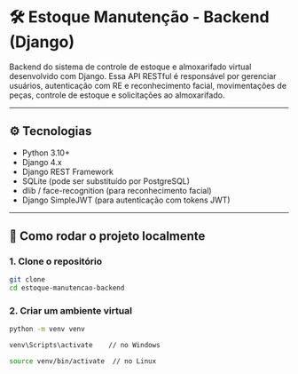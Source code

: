 # 🛠️ Estoque Manutenção - Backend (Django)

Backend do sistema de controle de estoque e almoxarifado virtual desenvolvido com Django. Essa API RESTful é responsável por gerenciar usuários, autenticação com RE e reconhecimento facial, movimentações de peças, controle de estoque e solicitações ao almoxarifado.

---

## ⚙️ Tecnologias

- Python 3.10+
- Django 4.x
- Django REST Framework
- SQLite (pode ser substituído por PostgreSQL)
- dlib / face-recognition (para reconhecimento facial)
- Django SimpleJWT (para autenticação com tokens JWT)

---

## 🚀 Como rodar o projeto localmente

### 1. Clone o repositório

```bash
git clone
cd estoque-manutencao-backend
```


### 2. Criar um ambiente virtual

```bash
python -m venv venv

venv\Scripts\activate    // no Windows

source venv/bin/activate  // no Linux

```

